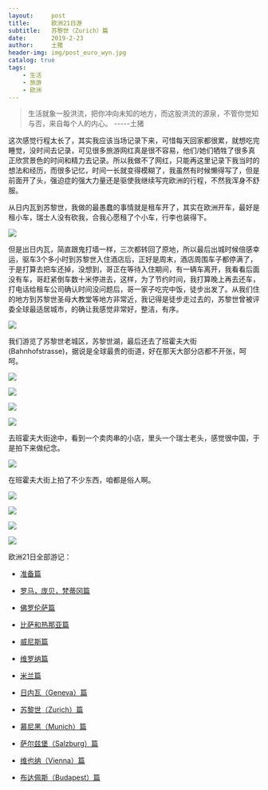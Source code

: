 ```yaml
---
layout:     post
title:      欧洲21日游
subtitle:   苏黎世（Zurich）篇
date:       2019-2-23
author:     土猪
header-img: img/post_euro_wyn.jpg
catalog: true
tags:
    - 生活
    - 旅游
    - 欧洲
---
```


> 生活就象一股洪流，把你冲向未知的地方，而这股洪流的源泉，不管你觉知与否，来自每个人的内心。 
> -----土猪





这次感觉行程太长了，其实我应该当场记录下来，可惜每天回家都很累，就想吃完睡觉，没时间去记录，可见很多旅游网红真是很不容易，他们/她们牺牲了很多真正欣赏景色的时间和精力去记录。所以我做不了网红，只能再这里记录下我当时的想法和经历，而很多记忆，时间一长就变得模糊了，我虽然有时候懒得写了，但是前面开了头，强迫症的强大力量还是驱使我继续写完欧洲的行程，不然我浑身不舒服。




从日内瓦到苏黎世，我做的最愚蠢的事情就是租车开了，其实在欧洲开车，最好是租小车，瑞士人没有砍我，合我心愿租了个小车，行李也装得下。

![](https://cdn.steemitimages.com/DQmRGdnSGCpMjtCFWCFKEvPiWCXxuamFTQfmEUcXKKE2u29/image.png)




但是出日内瓦，简直跟鬼打墙一样，三次都转回了原地，所以最后出城时候倍感幸运，驱车3个多小时到苏黎世入住酒店后，正好是周末，酒店周围车子都停满了，于是打算去把车还掉，没想到，哥正在等待入住期间，有一辆车离开，我看看后面没有车，哥赶紧倒车数十米停进去，这样，为了节约时间，我打算晚上再去还车，打电话给租车公司确认时间没问题后，哥一家子吃完中饭，徒步出发了。从我们住的地方到苏黎世圣母大教堂等地方非常近，我记得是徒步走过去的，苏黎世曾被评委全球最适居城市，的确让我感觉非常好，整洁，有序。

![](https://cdn.steemitimages.com/DQmaFqvHoxxdQjTYXnN7fhQQ5RxJoZQHFuH7sLskownJs8c/image.png)



我们游览了苏黎世老城区，苏黎世湖，最后还去了班霍夫大街(Bahnhofstrasse)，据说是全球最贵的街道，好在那天大部分店都不开张，呵呵。

![](https://cdn.steemitimages.com/DQmYRNZoiui8WoGVMr7gCernyNHMGm3PdydGNqpSweuy8eM/image.png)

![](https://cdn.steemitimages.com/DQmZk3SqHUQrjZ2dUjcsWsbf1Qu9SyjU2d5ACYLujTaLSrA/image.png)


![](https://cdn.steemitimages.com/DQmeAJ9X2vN5YodLp8Trg8BUbeXJEnSchtPD5VC6jsTDxGG/image.png)


![](https://cdn.steemitimages.com/DQmSDZuBrdzMZ8BCA4JuFVGcgzV546NmqGksVCmZ6PjnNWY/image.png)


去班霍夫大街途中，看到一个卖肉串的小店，里头一个瑞士老头，感觉很中国，于是拍下来做纪念。

![](https://cdn.steemitimages.com/DQmQk445hSCZ2bWKxaXZj4WNCaD8vScLeoWuBKHWcMJhQu9/image.png)


在班霍夫大街上拍了不少东西，咱都是俗人啊。

![](https://cdn.steemitimages.com/DQmYzVMqFVGCm9s3eUysaGhGsVYSo74fWuDe76Je2tgtqa1/image.png)

![](https://cdn.steemitimages.com/DQmVUfCJeVgBhgVFDyn3DcDhkBp483uk3qwzKiJUkDyJdPS/image.png)

![](https://cdn.steemitimages.com/DQmVvTctBbetfKbXiMzFNWZiMkuNTasneFeye6jUR1VDa7G/image.png)

![](https://cdn.steemitimages.com/DQmWsJN6gQ1mWLTjcADZB31ikFDu5QP85MfCXdH7rAwBBaB/image.png)



欧洲21日全部游记：


- 
  [准备篇](http://livinginau.life/2019/02/22/%E6%AC%A7%E6%B4%B221%E6%97%A5%E6%B8%B8%E5%87%86%E5%A4%87%E7%AF%87/)


- 
  [罗马，庞贝，梵蒂冈篇](http://livinginau.life/2019/02/22/%E6%AC%A7%E6%B4%B221%E6%97%A5%E6%B8%B8%E7%BD%97%E9%A9%AC%E5%BA%9E%E8%B4%9D%E6%A2%B5%E8%92%82%E5%86%88%E7%AF%87/)
- 
  [佛罗伦萨篇](http://livinginau.life/2019/02/23/%E6%AC%A7%E6%B4%B221%E6%97%A5%E6%B8%B8%E4%BD%9B%E7%BD%97%E4%BC%A6%E8%90%A8%E7%AF%87/)

- 
  [比萨和热那亚篇](http://livinginau.life/2019/02/23/%E6%AC%A7%E6%B4%B221%E6%97%A5%E6%B8%B8%E6%AF%94%E8%90%A8%E5%92%8C%E7%83%AD%E9%82%A3%E4%BA%9A%E7%AF%87/)

- 
  [威尼斯篇](http://livinginau.life/2019/02/23/%E6%AC%A7%E6%B4%B221%E6%97%A5%E6%B8%B8%E5%A8%81%E5%B0%BC%E6%96%AF%E7%AF%87/)

- 
  [维罗纳篇](http://livinginau.life/2019/02/23/%E6%AC%A7%E6%B4%B221%E6%97%A5%E6%B8%B8%E7%BB%B4%E7%BD%97%E7%BA%B3%E7%AF%87/)

- 
  [米兰篇](http://livinginau.life/2019/02/23/%E6%AC%A7%E6%B4%B221%E6%97%A5%E6%B8%B8%E7%B1%B3%E5%85%B0%E7%AF%87/)

- 
  [日内瓦（Geneva）篇](http://livinginau.life/2019/02/23/%E6%AC%A7%E6%B4%B221%E6%97%A5%E6%B8%B8%E6%97%A5%E5%86%85%E7%93%A6%E7%AF%87/)

- 
  [苏黎世（Zurich）篇](http://livinginau.life/2019/02/23/%E6%AC%A7%E6%B4%B221%E6%97%A5%E6%B8%B8%E8%8B%8F%E9%BB%8E%E4%B8%96%E7%AF%87/)

- 
  [慕尼黑（Munich）篇](http://livinginau.life/2019/02/23/%E6%AC%A7%E6%B4%B221%E6%97%A5%E6%85%95%E5%B0%BC%E9%BB%91%E7%AF%87/)

- 
  [萨尔兹堡（Salzburg）篇](http://livinginau.life/2019/02/23/%E6%AC%A7%E6%B4%B221%E6%97%A5%E8%90%A8%E5%B0%94%E5%85%B9%E5%A0%A1%E7%AF%87/)

- 
  [维也纳（Vienna）篇](http://livinginau.life/2019/02/23/%E6%AC%A7%E6%B4%B221%E6%97%A5%E6%B8%B8%E7%BB%B4%E4%B9%9F%E7%BA%B3%E7%AF%87/)


- 
  [布达佩斯（Budapest）篇](http://livinginau.life/2019/02/23/%E6%AC%A7%E6%B4%B221%E6%97%A5%E6%B8%B8%E5%B8%83%E8%BE%BE%E4%BD%A9%E6%96%AF%E7%AF%87/)